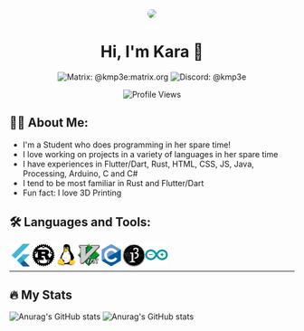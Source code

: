 <div id="header" align="center">
    <img src="https://avatars.githubusercontent.com/u/69772087?v=4" width="40%" style="border-radius:50%" />
</div>

<h1 align="center">Hi, I'm Kara 👋</h1>
<p align="center">
	<img src="https://img.shields.io/badge/Matrix-%40kmp3e%3Amatrix.org-brightgreen?style=for-the-badge&logo=Matrix&link=https://matrix.org/&color=23BE8A" alt="Matrix: @kmp3e:matrix.org">
	<img src="https://img.shields.io/badge/Discord-%40kmp3e-brightgreen?style=for-the-badge&logo=Discord&link=https://www.discord.com&color=5865F2" alt="Discord: @kmp3e">
    
</p>
<p align="center">
    <img src="https://komarev.com/ghpvc/?username=Kara-Zor-El&style=flat-square&color=FE93DB" alt="Profile Views">
</p>

## :woman_technologist: About Me:
- I'm a Student who does programming in her spare time!
- I love working on projects in a variety of languages in her spare time
- I have experiences in Flutter/Dart, Rust, HTML, CSS, JS, Java, Processing, Arduino, C and C#
- I tend to be most familiar in Rust and Flutter/Dart
- Fun fact: I love 3D Printing


## 🛠 Languages and Tools:

<img align="left" alt="Flutter" width="40px" src="https://raw.githubusercontent.com/devicons/devicon/master/icons/flutter/flutter-original.svg" link="https://flutter.dev/" />
<img align="left" alt="Rust" width="40px" src="https://raw.githubusercontent.com/devicons/devicon/master/icons/rust/rust-plain.svg" link="https://www.rust-lang.org/" />
<img align="left" alt="Linux" width="40px" src="https://raw.githubusercontent.com/devicons/devicon/master/icons/linux/linux-original.svg" link="https://www.kernel.org/" />
<img align="left" alt="NeoVim" width="40px" src="https://raw.githubusercontent.com/devicons/devicon/master/icons/vim/vim-original.svg" link="https://neovim.io/" />
<img align="left" alt="C" width="40px" src="https://raw.githubusercontent.com/devicons/devicon/master/icons/c/c-original.svg" link="https://www.gnu.org/software/gnu-c-manual/gnu-c-manual.html" />
<img align="left" alt="Processing" width="40px" src="https://raw.githubusercontent.com/devicons/devicon/master/icons/processing/processing-original.svg" link="https://processing.org/" />
<img align="left" alt="Arduino" width="40px" src="https://raw.githubusercontent.com/devicons/devicon/master/icons/arduino/arduino-original.svg" link="https://www.arduino.cc/" />

<br />
<br />

---
## 🔥 My Stats
![Anurag's GitHub stats](https://github-readme-stats.vercel.app/api?username=kara-zor-el&count_private=true&show_icons=true&theme=dracula)
![Anurag's GitHub stats](https://github-readme-stats.vercel.app/api/top-langs/?username=kara-zor-el&hide=ShaderLab,Lua,HLSL&layout=compact&theme=dracula)

